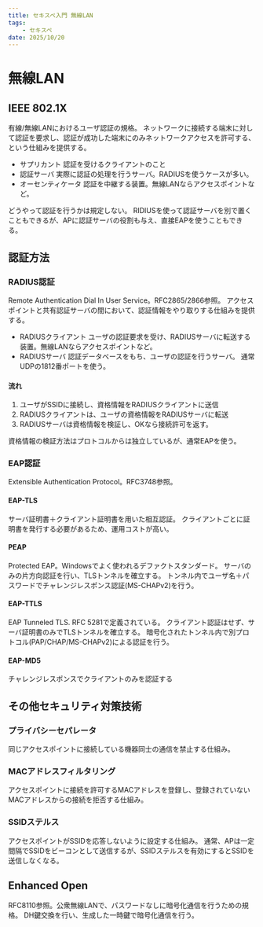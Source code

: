 ```yaml
---
title: セキスペ入門 無線LAN
tags: 
    - セキスペ
date: 2025/10/20
---
```


# 無線LAN
## IEEE 802.1X
有線/無線LANにおけるユーザ認証の規格。
ネットワークに接続する端末に対して認証を要求し、認証が成功した端末にのみネットワークアクセスを許可する、という仕組みを提供する。
- サプリカント 認証を受けるクライアントのこと
- 認証サーバ 実際に認証の処理を行うサーバ。RADIUSを使うケースが多い。
- オーセンティケータ 認証を中継する装置。無線LANならアクセスポイントなど。

どうやって認証を行うかは規定しない。
RIDIUSを使って認証サーバを別で置くこともできるが、APに認証サーバの役割も与え、直接EAPを使うこともできる。

## 認証方法
### RADIUS認証
Remote Authentication Dial In User Service。RFC2865/2866参照。
アクセスポイントと共有認証サーバの間において、認証情報をやり取りする仕組みを提供する。
- RADIUSクライアント ユーザの認証要求を受け、RADIUSサーバに転送する装置。無線LANならアクセスポイントなど。
- RADIUSサーバ 認証データベースをもち、ユーザの認証を行うサーバ。
通常UDPの1812番ポートを使う。

#### 流れ
1. ユーザがSSIDに接続し、資格情報をRADIUSクライアントに送信
2. RADIUSクライアントは、ユーザの資格情報をRADIUSサーバに転送
3. RADIUSサーバは資格情報を検証し、OKなら接続許可を返す。

資格情報の検証方法はプロトコルからは独立しているが、通常EAPを使う。

### EAP認証
Extensible Authentication Protocol。RFC3748参照。
#### EAP-TLS
サーバ証明書＋クライアント証明書を用いた相互認証。
クライアントごとに証明書を発行する必要があるため、運用コストが高い。

#### PEAP
Protected EAP。Windowsでよく使われるデファクトスタンダード。
サーバのみの片方向認証を行い、TLSトンネルを確立する。
トンネル内でユーザ名＋パスワードでチャレンジレスポンス認証(MS-CHAPv2)を行う。

#### EAP-TTLS
EAP Tunneled TLS. RFC 5281で定義されている。
クライアント認証はせず、サーバ証明書のみでTLSトンネルを確立する。
暗号化されたトンネル内で別プロトコル(PAP/CHAP/MS-CHAPv2)による認証を行う。


#### EAP-MD5
チャレンジレスポンスでクライアントのみを認証する

## その他セキュリティ対策技術
### プライバシーセパレータ
同じアクセスポイントに接続している機器同士の通信を禁止する仕組み。

### MACアドレスフィルタリング
アクセスポイントに接続を許可するMACアドレスを登録し、登録されていないMACアドレスからの接続を拒否する仕組み。

### SSIDステルス
アクセスポイントがSSIDを応答しないように設定する仕組み。
通常、APは一定間隔でSSIDをビーコンとして送信するが、SSIDステルスを有効にするとSSIDを送信しなくなる。

## Enhanced Open
RFC8110参照。公衆無線LANで、パスワードなしに暗号化通信を行うための規格。
DH鍵交換を行い、生成した一時鍵で暗号化通信を行う。